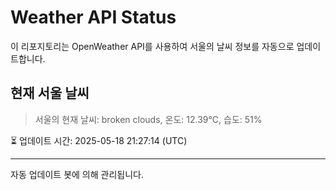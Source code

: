 
# Weather API Status

이 리포지토리는 OpenWeather API를 사용하여 서울의 날씨 정보를 자동으로 업데이트합니다.

## 현재 서울 날씨
> 서울의 현재 날씨: broken clouds, 온도: 12.39°C, 습도: 51%

⏳ 업데이트 시간: 2025-05-18 21:27:14 (UTC)

---
자동 업데이트 봇에 의해 관리됩니다.
